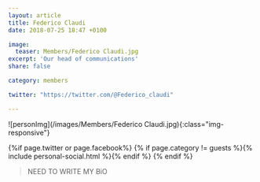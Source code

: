 ```yaml
---
layout: article
title: Federico Claudi
date: 2018-07-25 18:47 +0100

image:
  teaser: Members/Federico Claudi.jpg
excerpt: 'Our head of communications'
share: false

category: members

twitter: "https://twitter.com/@Federico_claudi"

---
```


![personImg](/images/Members/Federico Claudi.jpg){:class="img-responsive"}  



{%if page.twitter or page.facebook%}
{% if page.category != guests %}{% include personal-social.html %}{% endif %}
{% endif %}



> NEED TO WRITE MY BiO

